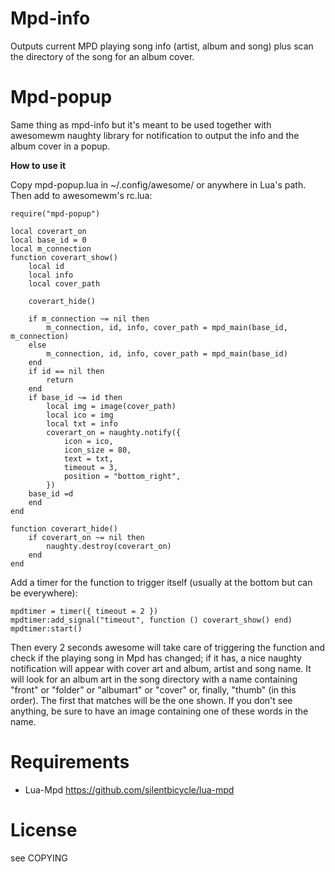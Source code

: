 Mpd-info
=======

Outputs current MPD playing song info (artist, album and song) plus scan 
the directory of the song for an album cover.

Mpd-popup
========

Same thing as mpd-info but it's meant to be used together with awesomewm 
naughty library for notification to output the info and the album cover 
in a popup.

**How to use it**

Copy mpd-popup.lua in ~/.config/awesome/ or anywhere in Lua's path. Then 
add to awesomewm's rc.lua:

	require("mpd-popup")

	local coverart_on
	local base_id = 0
	local m_connection
	function coverart_show()
		local id
		local info
		local cover_path

		coverart_hide()

		if m_connection ~= nil then
			m_connection, id, info, cover_path = mpd_main(base_id, m_connection)
		else
			m_connection, id, info, cover_path = mpd_main(base_id)
		end
		if id == nil then
			return
		end
		if base_id ~= id then
			local img = image(cover_path)
			local ico = img
			local txt = info
			coverart_on = naughty.notify({
				icon = ico,
				icon_size = 80,
				text = txt,
				timeout = 3,
				position = "bottom_right",
			})
		base_id =d
		end
	end
	
	function coverart_hide()
		if coverart_on ~= nil then
			naughty.destroy(coverart_on)
		end 
	end

Add a timer for the function to trigger itself (usually at the bottom 
but can be everywhere):

	mpdtimer = timer({ timeout = 2 })
	mpdtimer:add_signal("timeout", function () coverart_show() end)
	mpdtimer:start()

Then every 2 seconds awesome will take care of triggering the function 
and check if the playing song in Mpd has changed; if it has, a nice 
naughty notification will appear with cover art and album, artist and 
song name. It will look for an album art in the song directory with a 
name containing "front" or "folder" or "albumart" or "cover" or, 
finally, "thumb" (in this order). The first that matches will be the one 
shown. If you don't see anything, be sure to have an image containing 
one of these words in the name.

Requirements
===========

* Lua-Mpd https://github.com/silentbicycle/lua-mpd

License
=======

see COPYING
